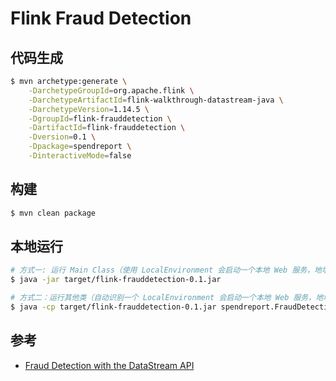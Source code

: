# Flink Fraud Detection

## 代码生成

```bash
$ mvn archetype:generate \
    -DarchetypeGroupId=org.apache.flink \
    -DarchetypeArtifactId=flink-walkthrough-datastream-java \
    -DarchetypeVersion=1.14.5 \
    -DgroupId=flink-frauddetection \
    -DartifactId=flink-frauddetection \
    -Dversion=0.1 \
    -Dpackage=spendreport \
    -DinteractiveMode=false
```

## 构建

```bash
$ mvn clean package
```

## 本地运行

```bash
# 方式一: 运行 Main Class（使用 LocalEnvironment 会启动一个本地 Web 服务，地址为 `localhost:18081`）
$ java -jar target/flink-frauddetection-0.1.jar
```

```bash
# 方式二：运行其他类（自动识别一个 LocalEnvironment 会启动一个本地 Web 服务，地址为 `localhost:18081`）
$ java -cp target/flink-frauddetection-0.1.jar spendreport.FraudDetectionJob
```

## 参考

* [Fraud Detection with the DataStream API](https://nightlies.apache.org/flink/flink-docs-release-1.14/docs/try-flink/datastream/)
